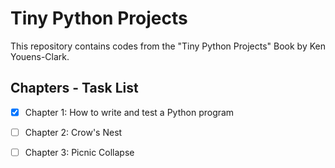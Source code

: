
# Tiny Python Projects
This repository contains codes from the "Tiny Python Projects" Book by Ken Youens-Clark.
​
## Chapters - Task List
- [x] Chapter 1: How to write and test a Python program
- [ ] Chapter 2: Crow's Nest
- [ ] Chapter 3: Picnic
Collapse



